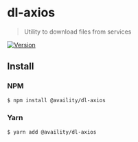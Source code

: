 # dl-axios

> Utility to download files from services

[![Version](https://img.shields.io/npm/v/@availity/dl-axios.svg?style=for-the-badge)](https://www.npmjs.com/package/@availity/dl-axios)

## Install

### NPM

```bash
$ npm install @availity/dl-axios
```

### Yarn

```bash
$ yarn add @availity/dl-axios
```

